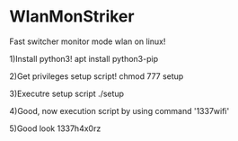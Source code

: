 # WlanMonStriker
 Fast switcher monitor mode wlan on linux!




1)Install python3!
apt install python3-pip

2)Get privileges setup script!
chmod 777 setup

3)Executre setup script
./setup

4)Good, now execution script by using command '1337wifi'

5)Good look 1337h4x0rz
